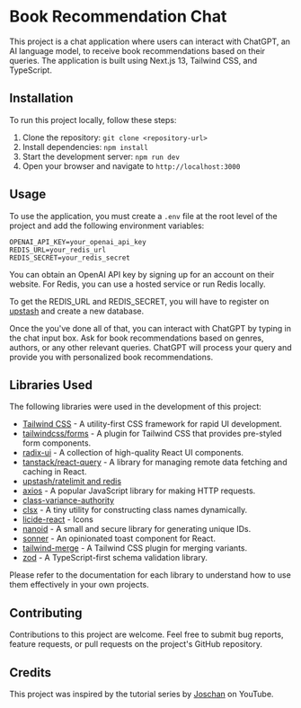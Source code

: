 # Book Recommendation Chat

This project is a chat application where users can interact with ChatGPT, an AI language model, to receive book recommendations based on their queries. The application is built using Next.js 13, Tailwind CSS, and TypeScript.

## Installation

To run this project locally, follow these steps:

1. Clone the repository: `git clone <repository-url>`
2. Install dependencies: `npm install`
3. Start the development server: `npm run dev`
4. Open your browser and navigate to `http://localhost:3000`

## Usage

To use the application, you must create a `.env` file at the root level of the project and add the following environment variables:

```
OPENAI_API_KEY=your_openai_api_key
REDIS_URL=your_redis_url
REDIS_SECRET=your_redis_secret
```

You can obtain an OpenAI API key by signing up for an account on their website. For Redis, you can use a hosted service or run Redis locally.

To get the REDIS_URL and REDIS_SECRET, you will have to register on [upstash](https://console.upstash.com/) and create a new database.


Once the you've done all of that, you can interact with ChatGPT by typing in the chat input box. Ask for book recommendations based on genres, authors, or any other relevant queries. ChatGPT will process your query and provide you with personalized book recommendations.

## Libraries Used

The following libraries were used in the development of this project:

- [Tailwind CSS](https://tailwindcss.com/) - A utility-first CSS framework for rapid UI development.
- [tailwindcss/forms](https://github.com/tailwindlabs/tailwindcss-forms) - A plugin for Tailwind CSS that provides pre-styled form components.
- [radix-ui](https://www.radix-ui.com/) - A collection of high-quality React UI components.
- [tanstack/react-query](https://react-query.tanstack.com/) - A library for managing remote data fetching and caching in React.
- [upstash/ratelimit and redis](https://github.com/upstash/ratelimit)
- [axios](https://axios-http.com/) - A popular JavaScript library for making HTTP requests.
- [class-variance-authority](https://github.com/zilioner/class-variance-authority)
- [clsx](https://github.com/lukeed/clsx) - A tiny utility for constructing class names dynamically.
- [licide-react](https://github.com/reiinakano/licide) - Icons
- [nanoid](https://github.com/ai/nanoid) - A small and secure library for generating unique IDs.
- [sonner](https://github.com/bpmn-io/sonner) - An opinionated toast component for React. 
- [tailwind-merge](https://github.com/benface/tailwindcss-merge) - A Tailwind CSS plugin for merging variants.
- [zod](https://github.com/colinhacks/zod) - A TypeScript-first schema validation library.

Please refer to the documentation for each library to understand how to use them effectively in your own projects.

## Contributing

Contributions to this project are welcome. Feel free to submit bug reports, feature requests, or pull requests on the project's GitHub repository.

## Credits

This project was inspired by the tutorial series by [Joschan](https://github.com/joschan21) on YouTube.
